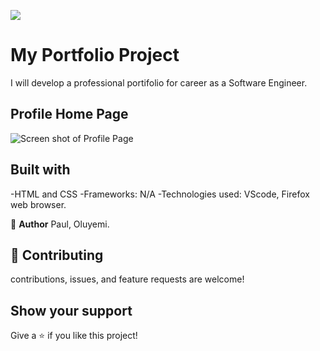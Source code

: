 ![](https://img.shields.io/badge/Microverse.blueviolet)

# My Portfolio Project

I will develop a professional portifolio for career as a Software Engineer.

## Profile Home Page

![Screen shot of Profile Page](https://i.imgur.com/GQEE1Gg.jpg)

## Built with

-HTML and CSS
-Frameworks: N/A
-Technologies used: VScode, Firefox web browser.

:person_in_tuxedo: **Author**
Paul, Oluyemi.

## :handshake: Contributing

contributions, issues, and feature requests are welcome!

## Show your support

Give a :star: if you like this project!

